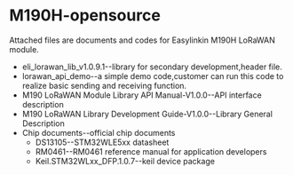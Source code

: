 # M190H-opensource
Attached files are documents and codes for Easylinkin M190H LoRaWAN module.
* eli_lorawan_lib_v1.0.9.1--library for secondary development,header file.
* lorawan_api_demo--a simple demo code,customer can run this code to realize basic sending and receiving function.
* M190 LoRaWAN Module Library API Manual-V1.0.0--API interface description
* M190 LoRaWAN Library Development Guide-V1.0.0--Library General Description
* Chip documents--official chip documents
  * DS13105--STM32WLE5xx datasheet
  * RM0461--RM0461 reference manual for application developers
  * Keil.STM32WLxx_DFP.1.0.7--keil device package
